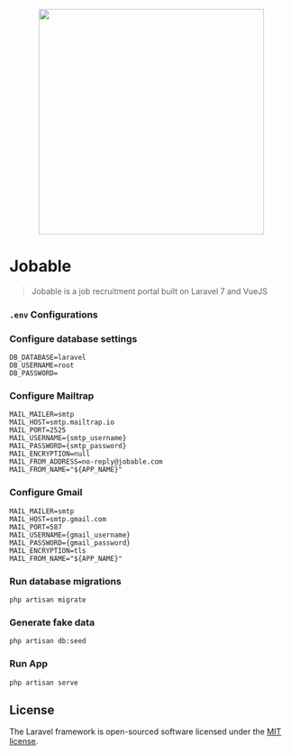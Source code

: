 <p align="center"><img src="https://res.cloudinary.com/dtfbvvkyp/image/upload/v1566331377/laravel-logolockup-cmyk-red.svg" width="400"></p>

# Jobable

> Jobable is a job recruitment portal built on Laravel 7 and VueJS

### `.env` Configurations

### Configure database settings

```
DB_DATABASE=laravel
DB_USERNAME=root
DB_PASSWORD=
```

### Configure Mailtrap

```
MAIL_MAILER=smtp
MAIL_HOST=smtp.mailtrap.io
MAIL_PORT=2525
MAIL_USERNAME={smtp_username}
MAIL_PASSWORD={smtp_password}
MAIL_ENCRYPTION=null
MAIL_FROM_ADDRESS=no-reply@jobable.com
MAIL_FROM_NAME="${APP_NAME}"
```

### Configure Gmail

```
MAIL_MAILER=smtp
MAIL_HOST=smtp.gmail.com
MAIL_PORT=587
MAIL_USERNAME={gmail_username}
MAIL_PASSWORD={gmail_password}
MAIL_ENCRYPTION=tls
MAIL_FROM_NAME="${APP_NAME}"
```

### Run database migrations

```
php artisan migrate
```

### Generate fake data

```
php artisan db:seed
```

### Run App

```
php artisan serve
```

## License

The Laravel framework is open-sourced software licensed under the [MIT license](https://opensource.org/licenses/MIT).

